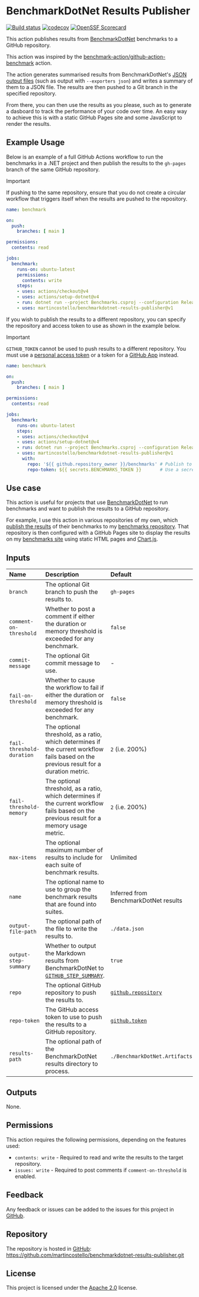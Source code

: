 # BenchmarkDotNet Results Publisher

[![Build status][build-badge]][build-status]
[![codecov][coverage-badge]][coverage-report]
[![OpenSSF Scorecard][scorecard-badge]][scorecard-report]

This action publishes results from [BenchmarkDotNet][benchmarkdotnet] benchmarks to a GitHub repository.

This action was inspired by the [benchmark-action/github-action-benchmark][github-action-benchmark] action.

The action generates summarised results from BenchmarkDotNet's [JSON output files][benchmarkdotnet-json]
(such as output with `--exporters json`) and writes a summary of them to a JSON file. The results are then
pushed to a Git branch in the specified repository.

From there, you can then use the results as you please, such as to generate a dasboard to track the performance
of your code over time. An easy way to achieve this is with a static GitHub Pages site and some JavaScript to
render the results.

## Example Usage

Below is an example of a full GitHub Actions workflow to run the benchmarks in a .NET
project and then publish the results to the `gh-pages` branch of the same GitHub repository.

> [!IMPORTANT]
> If pushing to the same repository, ensure that you do not create a circular workflow
> that triggers itself when the results are pushed to the repository.

```yml
name: benchmark

on:
  push:
    branches: [ main ]

permissions:
  contents: read

jobs:
  benchmark:
    runs-on: ubuntu-latest
    permissions:
      contents: write
    steps:
    - uses: actions/checkout@v4
    - uses: actions/setup-dotnet@v4
    - run: dotnet run --project Benchmarks.csproj --configuration Release
    - uses: martincostello/benchmarkdotnet-results-publisher@v1
```

If you wish to publish the results to a different repository, you can specify the repository
and access token to use as shown in the example below.

> [!IMPORTANT]
> `GITHUB_TOKEN` cannot be used to push results to a different repository.
> You must use a [personal access token][github-pat] or a token for a [GitHub App][github-apps] instead.

```yml
name: benchmark

on:
  push:
    branches: [ main ]

permissions:
  contents: read

jobs:
  benchmark:
    runs-on: ubuntu-latest
    steps:
    - uses: actions/checkout@v4
    - uses: actions/setup-dotnet@v4
    - run: dotnet run --project Benchmarks.csproj --configuration Release
    - uses: martincostello/benchmarkdotnet-results-publisher@v1
      with:
        repo: '${{ github.repository_owner }}/benchmarks' # Publish to a different repository
        repo-token: ${{ secrets.BENCHMARKS_TOKEN }}       # Use a secret for the access token
```

## Use case

This action is useful for projects that use [BenchmarkDotNet][benchmarkdotnet] to run benchmarks
and want to publish the results to a GitHub repository.

For example, I use this action in various repositories of my own, which [publish the results][benchmarks-source]
of their benchmarks to my [benchmarks repository][benchmarks-repo]. That repository is then
configured with a GitHub Pages site to display the results on my [benchmarks site][benchmarks-site]
using static HTML pages and [Chart.js][chart-js].

## Inputs

| **Name** | **Description** | **Default** |
|:--|:--|:--|
| `branch` | The optional Git branch to push the results to. | `gh-pages` |
| `comment-on-threshold` | Whether to post a comment if either the duration or memory threshold is exceeded for any benchmark. | `false` |
| `commit-message` | The optional Git commit message to use. | - |
| `fail-on-threshold` | Whether to cause the workflow to fail if either the duration or memory threshold is exceeded for any benchmark. | `false` |
| `fail-threshold-duration` | The optional threshold, as a ratio, which determines if the current workflow fails based on the previous result for a duration metric. | `2` (i.e. 200%) |
| `fail-threshold-memory` | The optional threshold, as a ratio, which determines if the current workflow fails based on the previous result for a memory usage metric. | `2` (i.e. 200%) |
| `max-items` | The optional maximum number of results to include for each suite of benchmark results. | Unlimited |
| `name` | The optional name to use to group the benchmark results that are found into suites. | Inferred from BenchmarkDotNet results |
| `output-file-path` | The optional path of the file to write the results to. | `./data.json` |
| `output-step-summary` | Whether to output the Markdown results from BenchmarkDotNet to [`GITHUB_STEP_SUMMARY`][github-step-summary]. | `true` |
| `repo` | The optional GitHub repository to push the results to. | [`github.repository`][github-context] |
| `repo-token` | The GitHub access token to use to push the results to a GitHub repository. | [`github.token`][github-token] |
| `results-path` | The optional path of the BenchmarkDotNet results directory to process. | `./BenchmarkDotNet.Artifacts` |

## Outputs

None.

## Permissions

This action requires the following permissions, depending on the features used:

- `contents: write` - Required to read and write the results to the target repository.
- `issues: write` - Required to post comments if `comment-on-threshold` is enabled.

## Feedback

Any feedback or issues can be added to the issues for this project in [GitHub][issues].

## Repository

The repository is hosted in [GitHub][repo]: <https://github.com/martincostello/benchmarkdotnet-results-publisher.git>

## License

This project is licensed under the [Apache 2.0][license] license.

[benchmarkdotnet]: https://github.com/dotnet/BenchmarkDotNet "BenchmarkDotNet on GitHub.com"
[benchmarkdotnet-json]: https://benchmarkdotnet.org/articles/configs/exporters.html?q=export#sample-introexportjson "BenchmarkDotNet exporters documentation"
[benchmarks-repo]: https://github.com/martincostello/benchmarks "The martincostello/benchmarks repository on GitHub.com"
[benchmarks-site]: https://benchmarks.martincostello.com "My benchmarks tracking website"
[benchmarks-source]: https://github.com/martincostello/project-euler/blob/3cc5b07f1f609457813f9045c689058c0b679a6c/.github/workflows/benchmark-ci.yml#L38-L66 "Example usage of the action in a GitHub Actions workflow"
[build-badge]: https://github.com/martincostello/benchmarkdotnet-results-publisher/actions/workflows/build.yml/badge.svg?branch=main&event=push
[build-status]: https://github.com/martincostello/benchmarkdotnet-results-publisher/actions?query=workflow%3Abuild+branch%3Amain+event%3Apush "Continuous Integration for this project"
[chart-js]: https://www.chartjs.org "Chart.js"
[coverage-badge]: https://codecov.io/gh/martincostello/benchmarkdotnet-results-publisher/branch/main/graph/badge.svg
[coverage-report]: https://codecov.io/gh/martincostello/benchmarkdotnet-results-publisher "Code coverage report for this project"
[github-action-benchmark]: https://github.com/benchmark-action/github-action-benchmark "The benchmark-action/github-action-benchmark repository on GitHub.com"
[github-apps]: https://docs.github.com/apps/creating-github-apps/about-creating-github-apps/about-creating-github-apps "About creating GitHub Apps"
[github-context]: https://docs.github.com/actions/learn-github-actions/contexts#github-context "Accessing contextual information about workflow runs"
[github-pat]: https://docs.github.com/authentication/keeping-your-account-and-data-secure/managing-your-personal-access-tokens "Managing your personal access tokens"
[github-step-summary]: https://docs.github.com/actions/writing-workflows/choosing-what-your-workflow-does/workflow-commands-for-github-actions#adding-a-job-summary "Adding a job summary"
[github-token]: https://docs.github.com/actions/security-for-github-actions/security-guides/automatic-token-authentication "Automatic token authentication"
[issues]: https://github.com/martincostello/benchmarkdotnet-results-publisher/issues "Issues for this project on GitHub.com"
[license]: https://www.apache.org/licenses/LICENSE-2.0.txt "The Apache 2.0 license"
[repo]: https://github.com/martincostello/benchmarkdotnet-results-publisher "This project on GitHub.com"
[scorecard-badge]: https://api.securityscorecards.dev/projects/github.com/martincostello/benchmarkdotnet-results-publisher/badge
[scorecard-report]: https://securityscorecards.dev/viewer/?uri=github.com/martincostello/benchmarkdotnet-results-publisher "OpenSSF Scorecard for this project"
